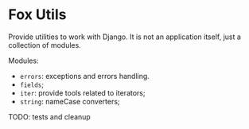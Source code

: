 # Fox Utils
Provide utilities to work with Django. It is not an application itself, just a collection of modules.

Modules:
- `errors`: exceptions and errors handling.
- `fields`;
- `iter`: provide tools related to iterators;
- `string`: nameCase converters;

TODO: tests and cleanup


